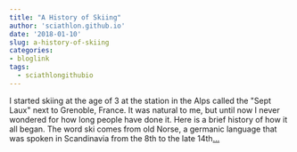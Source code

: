 ```yaml
---
title: "A History of Skiing"
author: 'sciathlon.github.io'
date: '2018-01-10'
slug: a-history-of-skiing
categories:
- bloglink
tags:
  - sciathlongithubio
---
```


I started skiing at the age of 3 at the station in the Alps called the "Sept Laux" next to Grenoble, France. It was natural to me, but until now I never wondered for how long people have done it. Here is a brief history of how it all began. The word ski comes from old Norse, a germanic language that was spoken in Scandinavia from the 8th to the late 14th[... <i class="fas fa-external-link-alt"></i>](https://Sciathlon.github.io/post/the-history-of-skiing/)

